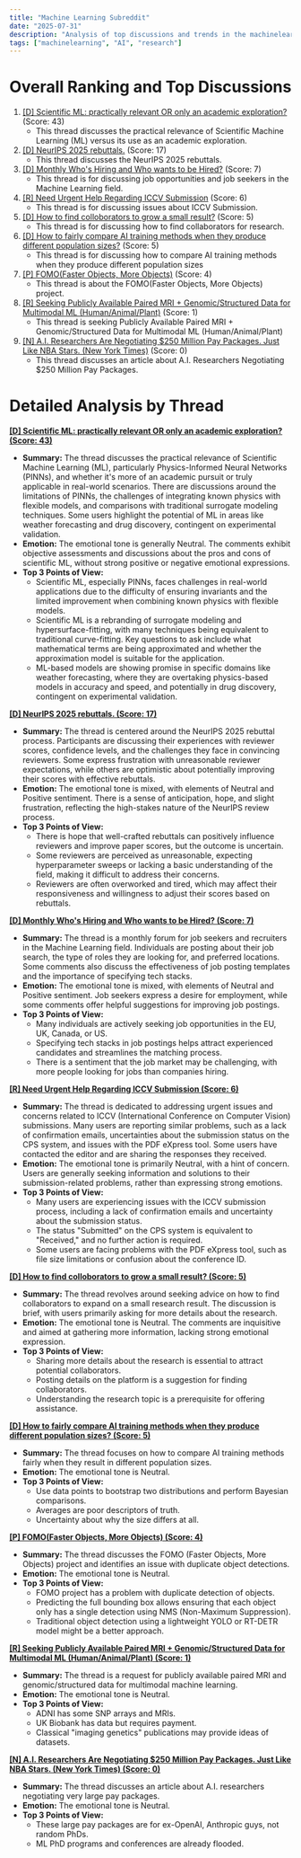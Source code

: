 ```yaml
---
title: "Machine Learning Subreddit"
date: "2025-07-31"
description: "Analysis of top discussions and trends in the machinelearning subreddit"
tags: ["machinelearning", "AI", "research"]
---
```


# Overall Ranking and Top Discussions
1.  [[D] Scientific ML: practically relevant OR only an academic exploration?](https://www.reddit.com/r/MachineLearning/comments/1mdv2jg/d_scientific_ml_practically_relevant_or_only_an/) (Score: 43)
    * This thread discusses the practical relevance of Scientific Machine Learning (ML) versus its use as an academic exploration.
2.  [[D] NeurIPS 2025 rebuttals.](https://www.reddit.com/r/MachineLearning/comments/1mea5g0/d_neurips_2025_rebuttals/) (Score: 17)
    * This thread discusses the NeurIPS 2025 rebuttals.
3.  [[D] Monthly Who's Hiring and Who wants to be Hired?](https://www.reddit.com/r/MachineLearning/comments/1mdpufm/d_monthly_whos_hiring_and_who_wants_to_be_hired/) (Score: 7)
    *  This thread is for discussing job opportunities and job seekers in the Machine Learning field.
4.  [[R] Need Urgent Help Regarding ICCV Submission](https://www.reddit.com/r/MachineLearning/comments/1mdrf1v/r_need_urgent_help_regarding_iccv_submission/) (Score: 6)
    * This thread is for discussing issues about ICCV Submission.
5.  [[D] How to find colloborators to grow a small result?](https://www.reddit.com/r/MachineLearning/comments/1mdxnmh/d_how_to_find_colloborators_to_grow_a_small_result/) (Score: 5)
    *  This thread is for discussing how to find collaborators for research.
6.  [[D] How to fairly compare AI training methods when they produce different population sizes?](https://www.reddit.com/r/MachineLearning/comments/1mdyqaw/d_how_to_fairly_compare_ai_training_methods_when/) (Score: 5)
    * This thread is for discussing how to compare AI training methods when they produce different population sizes
7.  [[P] FOMO(Faster Objects, More Objects)](https://www.reddit.com/r/MachineLearning/comments/1mdi4ki/p_fomofaster_objects_more_objects/) (Score: 4)
    * This thread is about the FOMO(Faster Objects, More Objects) project.
8.  [[R] Seeking Publicly Available Paired MRI + Genomic/Structured Data for Multimodal ML (Human/Animal/Plant)](https://www.reddit.com/r/MachineLearning/comments/1me6nqu/r_seeking_publicly_available_paired_mri/) (Score: 1)
    * This thread is seeking Publicly Available Paired MRI + Genomic/Structured Data for Multimodal ML (Human/Animal/Plant)
9.  [[N] A.I. Researchers Are Negotiating $250 Million Pay Packages. Just Like NBA Stars. (New York Times)](https://www.reddit.com/r/MachineLearning/comments/1me6kcc/n_ai_researchers_are_negotiating_250_million_pay/) (Score: 0)
    * This thread discusses an article about A.I. Researchers Negotiating $250 Million Pay Packages.

# Detailed Analysis by Thread
**[[D] Scientific ML: practically relevant OR only an academic exploration? (Score: 43)](https://www.reddit.com/r/MachineLearning/comments/1mdv2jg/d_scientific_ml_practically_relevant_or_only_an/)**
*  **Summary:** The thread discusses the practical relevance of Scientific Machine Learning (ML), particularly Physics-Informed Neural Networks (PINNs), and whether it's more of an academic pursuit or truly applicable in real-world scenarios. There are discussions around the limitations of PINNs, the challenges of integrating known physics with flexible models, and comparisons with traditional surrogate modeling techniques. Some users highlight the potential of ML in areas like weather forecasting and drug discovery, contingent on experimental validation.
*  **Emotion:** The emotional tone is generally Neutral. The comments exhibit objective assessments and discussions about the pros and cons of scientific ML, without strong positive or negative emotional expressions.
*  **Top 3 Points of View:**
    *   Scientific ML, especially PINNs, faces challenges in real-world applications due to the difficulty of ensuring invariants and the limited improvement when combining known physics with flexible models.
    *   Scientific ML is a rebranding of surrogate modeling and hypersurface-fitting, with many techniques being equivalent to traditional curve-fitting. Key questions to ask include what mathematical terms are being approximated and whether the approximation model is suitable for the application.
    *   ML-based models are showing promise in specific domains like weather forecasting, where they are overtaking physics-based models in accuracy and speed, and potentially in drug discovery, contingent on experimental validation.

**[[D] NeurIPS 2025 rebuttals. (Score: 17)](https://www.reddit.com/r/MachineLearning/comments/1mea5g0/d_neurips_2025_rebuttals/)**
*  **Summary:** The thread is centered around the NeurIPS 2025 rebuttal process. Participants are discussing their experiences with reviewer scores, confidence levels, and the challenges they face in convincing reviewers. Some express frustration with unreasonable reviewer expectations, while others are optimistic about potentially improving their scores with effective rebuttals.
*  **Emotion:** The emotional tone is mixed, with elements of Neutral and Positive sentiment. There is a sense of anticipation, hope, and slight frustration, reflecting the high-stakes nature of the NeurIPS review process.
*  **Top 3 Points of View:**
    *   There is hope that well-crafted rebuttals can positively influence reviewers and improve paper scores, but the outcome is uncertain.
    *   Some reviewers are perceived as unreasonable, expecting hyperparameter sweeps or lacking a basic understanding of the field, making it difficult to address their concerns.
    *   Reviewers are often overworked and tired, which may affect their responsiveness and willingness to adjust their scores based on rebuttals.

**[[D] Monthly Who's Hiring and Who wants to be Hired? (Score: 7)](https://www.reddit.com/r/MachineLearning/comments/1mdpufm/d_monthly_whos_hiring_and_who_wants_to_be_hired/)**
*  **Summary:** The thread is a monthly forum for job seekers and recruiters in the Machine Learning field. Individuals are posting about their job search, the type of roles they are looking for, and preferred locations. Some comments also discuss the effectiveness of job posting templates and the importance of specifying tech stacks.
*  **Emotion:** The emotional tone is mixed, with elements of Neutral and Positive sentiment. Job seekers express a desire for employment, while some comments offer helpful suggestions for improving job postings.
*  **Top 3 Points of View:**
    *   Many individuals are actively seeking job opportunities in the EU, UK, Canada, or US.
    *   Specifying tech stacks in job postings helps attract experienced candidates and streamlines the matching process.
    *   There is a sentiment that the job market may be challenging, with more people looking for jobs than companies hiring.

**[[R] Need Urgent Help Regarding ICCV Submission (Score: 6)](https://www.reddit.com/r/MachineLearning/comments/1mdrf1v/r_need_urgent_help_regarding_iccv_submission/)**
*  **Summary:** The thread is dedicated to addressing urgent issues and concerns related to ICCV (International Conference on Computer Vision) submissions. Many users are reporting similar problems, such as a lack of confirmation emails, uncertainties about the submission status on the CPS system, and issues with the PDF eXpress tool. Some users have contacted the editor and are sharing the responses they received.
*  **Emotion:** The emotional tone is primarily Neutral, with a hint of concern. Users are generally seeking information and solutions to their submission-related problems, rather than expressing strong emotions.
*  **Top 3 Points of View:**
    *   Many users are experiencing issues with the ICCV submission process, including a lack of confirmation emails and uncertainty about the submission status.
    *   The status "Submitted" on the CPS system is equivalent to "Received," and no further action is required.
    *   Some users are facing problems with the PDF eXpress tool, such as file size limitations or confusion about the conference ID.

**[[D] How to find colloborators to grow a small result? (Score: 5)](https://www.reddit.com/r/MachineLearning/comments/1mdxnmh/d_how_to_find_colloborators_to_grow_a_small_result/)**
*  **Summary:** The thread revolves around seeking advice on how to find collaborators to expand on a small research result. The discussion is brief, with users primarily asking for more details about the research.
*  **Emotion:** The emotional tone is Neutral. The comments are inquisitive and aimed at gathering more information, lacking strong emotional expression.
*  **Top 3 Points of View:**
    *   Sharing more details about the research is essential to attract potential collaborators.
    *   Posting details on the platform is a suggestion for finding collaborators.
    *   Understanding the research topic is a prerequisite for offering assistance.

**[[D] How to fairly compare AI training methods when they produce different population sizes? (Score: 5)](https://www.reddit.com/r/MachineLearning/comments/1mdyqaw/d_how_to_fairly_compare_ai_training_methods_when/)**
*  **Summary:** The thread focuses on how to compare AI training methods fairly when they result in different population sizes.
*  **Emotion:** The emotional tone is Neutral.
*  **Top 3 Points of View:**
    *   Use data points to bootstrap two distributions and perform Bayesian comparisons.
    *   Averages are poor descriptors of truth.
    *   Uncertainty about why the size differs at all.

**[[P] FOMO(Faster Objects, More Objects) (Score: 4)](https://www.reddit.com/r/MachineLearning/comments/1mdi4ki/p_fomofaster_objects_more_objects/)**
*  **Summary:** The thread discusses the FOMO (Faster Objects, More Objects) project and identifies an issue with duplicate object detections.
*  **Emotion:** The emotional tone is Neutral.
*  **Top 3 Points of View:**
    *   FOMO project has a problem with duplicate detection of objects.
    *   Predicting the full bounding box allows ensuring that each object only has a single detection using NMS (Non-Maximum Suppression).
    *   Traditional object detection using a lightweight YOLO or RT-DETR model might be a better approach.

**[[R] Seeking Publicly Available Paired MRI + Genomic/Structured Data for Multimodal ML (Human/Animal/Plant) (Score: 1)](https://www.reddit.com/r/MachineLearning/comments/1me6nqu/r_seeking_publicly_available_paired_mri/)**
*  **Summary:** The thread is a request for publicly available paired MRI and genomic/structured data for multimodal machine learning.
*  **Emotion:** The emotional tone is Neutral.
*  **Top 3 Points of View:**
    *   ADNI has some SNP arrays and MRIs.
    *   UK Biobank has data but requires payment.
    *   Classical "imaging genetics" publications may provide ideas of datasets.

**[[N] A.I. Researchers Are Negotiating $250 Million Pay Packages. Just Like NBA Stars. (New York Times) (Score: 0)](https://www.reddit.com/r/MachineLearning/comments/1me6kcc/n_ai_researchers_are_negotiating_250_million_pay/)**
*  **Summary:** The thread discusses an article about A.I. researchers negotiating very large pay packages.
*  **Emotion:** The emotional tone is Neutral.
*  **Top 3 Points of View:**
    *   These large pay packages are for ex-OpenAI, Anthropic guys, not random PhDs.
    *   ML PhD programs and conferences are already flooded.
